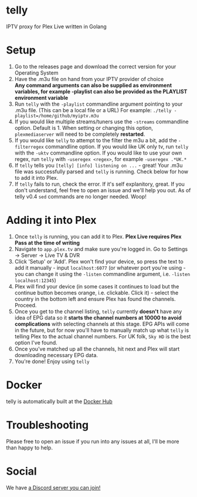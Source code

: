 # telly

IPTV proxy for Plex Live written in Golang

# Setup

1) Go to the releases page and download the correct version for your Operating System
2) Have the .m3u file on hand from your IPTV provider of choice  
**Any command arguments can also be supplied as environment variables, for example -playlist can also be provided as the PLAYLIST environment variable**
3) Run `telly` with the `-playlist` commandline argument pointing to your .m3u file. (This can be a local file or a URL) For example: `./telly -playlist=/home/github/myiptv.m3u`  
4) If you would like multiple streams/tuners use the `-streams` commandline option. Default is 1. When setting or changing this option, `plexmediaserver` will need to be completely **restarted**. 
5) If you would like `telly` to attempt to the filter the m3u a bit, add the `-filterregex` commandline option. If you would like UK only tv, run `telly` with the `-uktv` commandline option. If you would like to use your own regex, run `telly` with `-useregex <regex>`, for example `-useregex .*UK.*`
6) If `telly` tells you `[telly] [info] listening on ...` - great! Your .m3u file was successfully parsed and `telly` is running. Check below for how to add it into Plex.
7) If `telly` fails to run, check the error. If it's self explanitory, great. If you don't understand, feel free to open an issue and we'll help you out. As of telly v0.4 `sed` commands are no longer needed. Woop!

# Adding it into Plex

1) Once `telly` is running, you can add it to Plex. **Plex Live requires Plex Pass at the time of writing**
2) Navigate to `app.plex.tv` and make sure you're logged in. Go to Settings -> Server -> Live TV & DVR
3) Click 'Setup' or 'Add'. Plex won't find your device, so press the text to add it manually - input `localhost:6077` (or whatever port you're using - you can change it using the `-listen` commandline argument, i.e. `-listen localhost:12345`)
4) Plex will find your device (in some cases it continues to load but the continue button becomes orange, i.e. clickable. Click it) - select the country in the bottom left and ensure Plex has found the channels. Proceed.
5) Once you get to the channel listing, `telly` currently __doesn't__ have any idea of EPG data so it __starts the channel numbers at 10000 to avoid complications__ with selecting channels at this stage. EPG APIs will come in the future, but for now you'll have to manually match up what `telly` is telling Plex to the actual channel numbers. For UK folk, `Sky HD` is the best option I've found.
6) Once you've matched up all the channels, hit next and Plex will start downloading necessary EPG data.
7) You're done! Enjoy using `telly`

# Docker

telly is automatically built at the [Docker Hub](https://hub.docker.com/r/tombowditch/telly/)

# Troubleshooting

Please free to open an issue if you run into any issues at all, I'll be more than happy to help.

# Social

We have [a Discord server you can join!](https://discord.gg/bnNC8qX)
